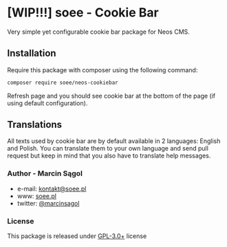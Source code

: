 # [WIP!!!] soee - Cookie Bar

Very simple yet configurable cookie bar package for Neos CMS. 

## Installation 

Require this package with composer using the following command:

```bash
composer require soee/neos-cookiebar
```

Refresh page and you should see cookie bar at the bottom of the page (if using default configuration). 

## Translations

All texts used by cookie bar are by default available in 2 languages: English and Polish. 
You can translate them to your own language and send pull request but keep in mind that
you also have to translate help messages.

### Author - Marcin Sągol 
- e-mail: kontakt@soee.pl
- www: [soee.pl](soee.pl)
- twitter: [@marcinsagol](https://twitter.com/marcinsagol)

### License

This package is released under [GPL-3.0+](http://www.gnu.org/licenses/gpl-3.0.en.html) license